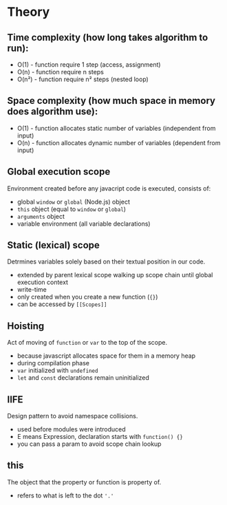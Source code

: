 # Theory

## Time complexity (how long takes algorithm to run):

- O(1) - function require 1 step (access, assignment)
- O(n) - function require n steps
- O(n²) - function require n² steps (nested loop)

## Space complexity (how much space in memory does algorithm use):

- O(1) - function allocates static number of variables (independent from input)
- O(n) - function allocates dynamic number of variables (dependent from input)

## Global execution scope

Environment created before any javacript code is executed, consists of:

- global `window` or `global` (Node.js) object
- `this` object (equal to `window` or `global`)
- `arguments` object
- variable environment (all variable declarations)

## Static (lexical) scope

Detrmines variables solely based on their textual position in our code.

- extended by parent lexical scope walking up scope chain until global execution context
- write-time
- only created when you create a new function (`{}`)
- can be accessed by `[[Scopes]]`

## Hoisting

Act of moving of `function` or `var` to the top of the scope.

- because javascript allocates space for them in a memory heap
- during compilation phase
- `var` initialized with `undefined`
- `let` and `const` declarations remain uninitialized

## IIFE

Design pattern to avoid namespace collisions.

- used before modules were introduced
- E means Expression, declaration starts with `function() {}`
- you can pass a param to avoid scope chain lookup

## this

The object that the property or function is property of.

- refers to what is left to the dot `'.'`